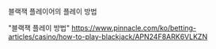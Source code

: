 블랙잭 플레이어의 플레이 방법

"블랙잭 플레이 방법"
https://www.pinnacle.com/ko/betting-articles/casino/how-to-play-blackjack/APN24F8ARK6VLKZN
